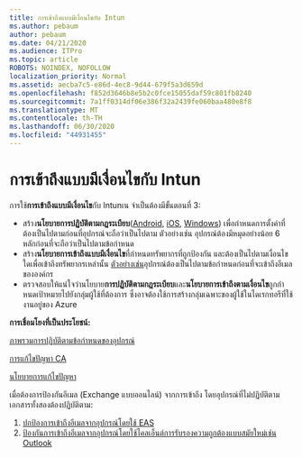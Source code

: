 ```yaml
---
title: การเข้าถึงแบบมีเงื่อนไขกับ Intun
ms.author: pebaum
author: pebaum
ms.date: 04/21/2020
ms.audience: ITPro
ms.topic: article
ROBOTS: NOINDEX, NOFOLLOW
localization_priority: Normal
ms.assetid: aecba7c5-e86d-4ec8-9d44-679f5a3d659d
ms.openlocfilehash: f852d3646b8e5b2c0fce15055daf59c801fb8240
ms.sourcegitcommit: 7a1ff0314df06e386f32a2439fe060baa480e8f8
ms.translationtype: MT
ms.contentlocale: th-TH
ms.lasthandoff: 06/30/2020
ms.locfileid: "44931455"
---
```

# <a name="conditional-access-with-intune"></a>การเข้าถึงแบบมีเงื่อนไขกับ Intun

การใช้**การเข้าถึงแบบมีเงื่อนไข**กับ Intunเน จําเป็นต้องมีขั้นตอนที่ 3:

- สร้าง**นโยบายการปฏิบัติตามกฎระเบียบ**([Android](https://docs.microsoft.com/intune/compliance-policy-create-android), [iOS](https://docs.microsoft.com/intune/compliance-policy-create-ios), [Windows](https://docs.microsoft.com//intune/compliance-policy-create-windows)) เพื่อกําหนดการตั้งค่าที่ต้องเป็นไปตามก่อนที่อุปกรณ์จะถือว่าเป็นไปตาม ตัวอย่างเช่น อุปกรณ์ต้องมีหมุดอย่างน้อย 6 หลักก่อนที่จะถือว่าเป็นไปตามข้อกําหนด
- สร้าง**นโยบายการเข้าถึงแบบมีเงื่อนไข**ที่กําหนดทรัพยากรที่ถูกป้องกัน และต้องเป็นไปตามเงื่อนไขใดเพื่อเข้าถึงทรัพยากรเหล่านั้น  [ตัวอย่างเช่น](https://docs.microsoft.com/intune/tutorial-protect-email-on-unmanaged-devices#create-conditional-access-policies)อุปกรณ์ต้องเป็นไปตามข้อกําหนดก่อนที่จะเข้าถึงอีเมลขององค์กร
- ตรวจสอบให้แน่ใจว่านโยบาย**การปฏิบัติตามกฎระเบียบ**และ**นโยบายการเข้าถึงตามเงื่อนไข**ถูกกําหนดเป้าหมายไปยังกลุ่มผู้ใช้ที่ต้องการ ซึ่งอาจต้องใช้การสร้างกลุ่มเฉพาะของผู้ใช้ในไดเรกทอรีที่ใช้งานอยู่ของ Azure

**การเชื่อมโยงที่เป็นประโยชน์:**

[ภาพรวมการปฏิบัติตามข้อกําหนดของอุปกรณ์](https://docs.microsoft.com/intune/device-compliance-get-started)

[การแก้ไขปัญหา CA](https://docs.microsoft.com/intune/troubleshoot-conditional-access)

[นโยบายการแก้ไขปัญหา](https://docs.microsoft.com/intune/troubleshoot-policies-in-microsoft-intune)

เมื่อต้องการป้องกันอีเมล (Exchange แบบออนไลน์) จากการเข้าถึง โดยอุปกรณ์ที่ไม่ปฏิบัติตาม เอกสารทั้งสองต้องปฏิบัติตาม:

1. [ปกป้องการเข้าถึงอีเมลจากอุปกรณ์โดยใช้ EAS](https://docs.microsoft.com/intune/tutorial-protect-email-on-unmanaged-devices)
2. [ป้องกันการเข้าถึงอีเมลจากอุปกรณ์โดยใช้ไคลเอ็นต์การรับรองความถูกต้องแบบสมัยใหม่เช่น Outlook](https://docs.microsoft.com/intune/tutorial-protect-email-on-enrolled-devices)